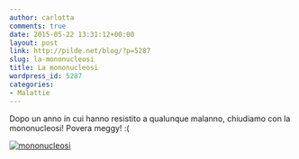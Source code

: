 ```yaml
---
author: carlotta
comments: true
date: 2015-05-22 13:31:12+00:00
layout: post
link: http://pilde.net/blog/?p=5287
slug: la-mononucleosi
title: La mononucleosi
wordpress_id: 5287
categories:
- Malattie
---
```


Dopo un anno in cui hanno resistito a qualunque malanno, chiudiamo con la mononucleosi! Povera meggy! :(

[![mononucleosi](http://pilde.net/blog/wp-content/uploads/2015/09/mononucleosi.jpg)](http://pilde.net/blog/wp-content/uploads/2015/09/mononucleosi.jpg)
